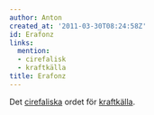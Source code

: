 ```yaml
---
author: Anton
created_at: '2011-03-30T08:24:58Z'
id: Erafonz
links:
  mention:
  - cirefalisk
  - kraftkälla
title: Erafonz
---
```


Det [cirefaliska] ordet för [kraftkälla].

  [cirefaliska]: cirefalisk
  [kraftkälla]: kraftkälla
